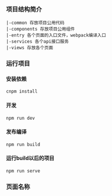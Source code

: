 
### 项目结构简介

```
|-common 存放项目公用代码
|-components 存放项目公用组件
|-entry 各个页面的入口文件，webpack编译入口
|-services 各个api接口服务
|-views 存放各个页面
```

### 运行项目

#### 安装依赖

```
cnpm install
```

#### 开发

```
npm run dev
```

#### 发布编译

```
npm run build
```
#### 运行build以后的项目

```
npm run serve
```

### 页面名称



